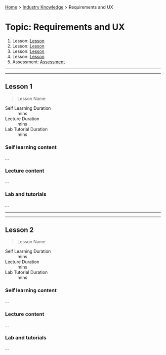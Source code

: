[Home](../README.md) > [Industry Knowledge](./README.md) > Requirements and UX

# Topic: Requirements and UX

1. Lesson: [Lesson](#lesson-1)
1. Lesson: [Lesson](#lesson-2)
1. Lesson: [Lesson](#lesson-3)
1. Lesson: [Lesson](#lesson-4)
1. Assessment: [Assessment](#assessment-1)

---

---

## Lesson 1

> Lesson Name

<dl>
<dt>Self Learning Duration</dt>
<dd> mins</dd>
<dt>Lecture Duration</dt>
<dd> mins</dd>
<dt>Lab Tutorial Duration</dt>
<dd> mins</dd>
</dl>

### Self learning content

...

### Lecture content

...

### Lab and tutorials

...

---

---

## Lesson 2

> Lesson Name

<dl>
<dt>Self Learning Duration</dt>
<dd> mins</dd>
<dt>Lecture Duration</dt>
<dd> mins</dd>
<dt>Lab Tutorial Duration</dt>
<dd> mins</dd>
</dl>

### Self learning content

...

### Lecture content

...

### Lab and tutorials

...
